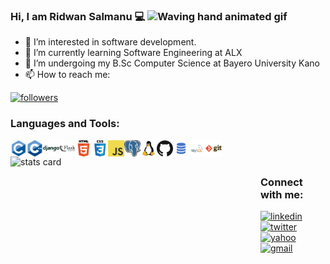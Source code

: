 ### Hi, I am Ridwan Salmanu 💻 <img src="https://raw.githubusercontent.com/nixin72/nixin72/master/wave.gif" alt="Waving hand animated gif" height="45" width="45" />

- 👀 I’m interested in software development.
- 🌱 I’m currently learning Software Engineering at ALX
- 🔭 I’m undergoing my B.Sc Computer Science at Bayero University Kano
- 📫 How to reach me:


<a href="https://github.com/salmanuridwan">
    <img alt="followers" title="Follow me on Github" src="https://img.shields.io/github/followers/salmanuridwan?color=236ad3&labelColor=1155ba&style=for-the-badge&logo=github&label=Follow"/></a>





### Languages and Tools:

<img align="left" src="https://raw.githubusercontent.com/devicons/devicon/master/icons/c/c-original.svg" alt="c" width="26px" /> </a> 

<img align="left" src="https://raw.githubusercontent.com/devicons/devicon/master/icons/cplusplus/cplusplus-original.svg" alt="cplusplus" width="26px"/>

<img align="left" src="https://raw.githubusercontent.com/github/explore/80688e429a7d4ef2fca1e82350fe8e3517d3494d/topics/django/django.png" alt="django" width="26px"/>

<img align="left" src="https://raw.githubusercontent.com/github/explore/80688e429a7d4ef2fca1e82350fe8e3517d3494d/topics/flask/flask.png" alt="flask" width="26px"/>

<img align="left" alt="HTML5" width="26px" src="https://raw.githubusercontent.com/github/explore/80688e429a7d4ef2fca1e82350fe8e3517d3494d/topics/html/html.png" />

<img align="left" alt="CSS3" width="26px" src="https://raw.githubusercontent.com/github/explore/80688e429a7d4ef2fca1e82350fe8e3517d3494d/topics/css/css.png" />

<img align="left" alt="JavaScript" width="26px" src="https://raw.githubusercontent.com/github/explore/80688e429a7d4ef2fca1e82350fe8e3517d3494d/topics/javascript/javascript.png" />

<img align="left" alt="postgres" width="26px" src="https://raw.githubusercontent.com/github/explore/80688e429a7d4ef2fca1e82350fe8e3517d3494d/topics/postgresql/postgresql.png" />

<img align="left" alt="linux" width="26px" src="https://raw.githubusercontent.com/github/explore/80688e429a7d4ef2fca1e82350fe8e3517d3494d/topics/linux/linux.png" />

<img align="left" alt="GitHub" width="26px" src="https://raw.githubusercontent.com/github/explore/78df643247d429f6cc873026c0622819ad797942/topics/github/github.png" />

<img align="left" alt="SQL" width="26px" src="https://raw.githubusercontent.com/github/explore/80688e429a7d4ef2fca1e82350fe8e3517d3494d/topics/sql/sql.png" />

<img align="left" alt="MySQL" width="26px" src="https://raw.githubusercontent.com/github/explore/80688e429a7d4ef2fca1e82350fe8e3517d3494d/topics/mysql/mysql.png" />

<img align="left" alt="Git" width="26px" src="https://raw.githubusercontent.com/github/explore/80688e429a7d4ef2fca1e82350fe8e3517d3494d/topics/git/git.png" />

</br>
<a href="https://github.com/salmanuridwan">
    <img align="left" alt= "stats card" height="350" width="400" src="https://github-readme-streak-stats.herokuapp.com/?user=salmanuridwan&theme=radical">
</a>
<br>

### Connect with me:

 <a href="https://linkedin.com/in/salmanuridwan">
    <img alt="linkedin" title="connect with me" src="https://img.shields.io/badge/connect%20with%20me-Linkedin-blue?style=for-the-badge&logo=linkedin"/></a>
 <a href="https://twitter.com/salmanu_ridwan">
    <img alt="twitter" title="follow me" src="https://img.shields.io/badge/follow%20me-Twitter-blue?style=for-the-badge&logo=twitter"/>
</a>
<a href="mailto:ridwan.salmanu96@yahoo.com">
    <img alt="yahoo" title="send mail" src="https://img.shields.io/badge/Yahoo-yahoo-blue?style=for-the-badge&logo=yahoo"/>
</a>
<a href="mailto:ridwansalmanu96@gmail.com">
    <img alt="gmail" title="send mail" src="https://img.shields.io/badge/Gmail-gmail-red?style=for-the-badge&logo=gmail"/>
</a>
